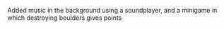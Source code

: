 Added music in the background using a soundplayer, and a minigame in which destroying boulders gives points
